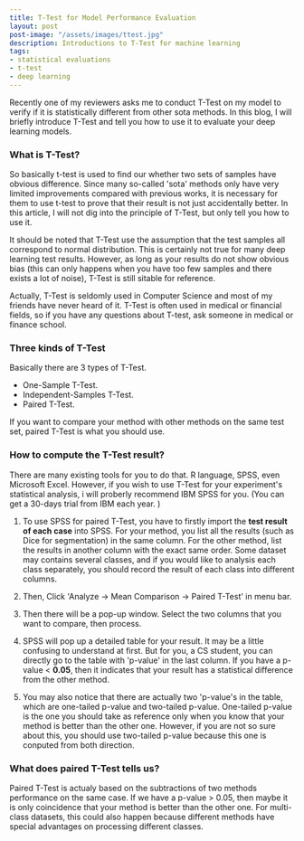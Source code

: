 ```yaml
---
title: T-Test for Model Performance Evaluation
layout: post
post-image: "/assets/images/ttest.jpg"
description: Introductions to T-Test for machine learning
tags:
- statistical evaluations
- t-test
- deep learning
---
```


Recently one of my reviewers asks me to conduct T-Test on my model to verify if it is statistically different from other sota methods. In this blog, I will briefly introduce T-Test and tell you how to use it to evaluate your deep learning models.

### What is T-Test?

So basically t-test is used to find our whether two sets of samples have obvious difference. Since many so-called 'sota' methods only have very limited improvements compared with previous works, it is necessary for them to use t-test to prove that their result is not just accidentally better. In this article, I will not dig into the principle of T-Test, but only tell you how to use it. 

It should be noted that T-Test use the assumption that the test samples all correspond to normal distribution. This is certainly not true for many deep learning test results. However, as long as your results do not show obvious bias (this can only happens when you have too few samples and there exists a lot of noise), T-Test is still sitable for reference.

Actually, T-Test is seldomly used in Computer Science and most of my friends have never heard of it. T-Test is often used in medical or financial fields, so if you have any questions about T-test, ask someone in medical or finance school.

### Three kinds of T-Test

Basically there are 3 types of T-Test.

- One-Sample T-Test.
- Independent-Samples T-Test.
- Paired T-Test.

If you want to compare your method with other methods on the same test set, paired T-Test is what you should use.

### How to compute the T-Test result?

There are many existing tools for you to do that. R language, SPSS, even Microsoft Excel. However, if you wish to use T-Test for your experiment's statistical analysis, i will proberly recommend IBM SPSS for you. (You can get a 30-days trial from IBM each year. )

1. To use SPSS for paired T-Test, you have to firstly import the **test result of each case** into SPSS. For your method, you list all the results (such as Dice for segmentation) in the same column. For the other method, list the results in another column with the exact same order. Some dataset may contains several classes, and if you would like to analysis each class separately, you should record the result of each class into different columns. 

2. Then, Click 'Analyze -> Mean Comparison -> Paired T-Test' in menu bar. 

3. Then there will be a pop-up window. Select the two columns that you want to compare, then process.

4. SPSS will pop up a detailed table for your result. It may be a little confusing to understand at first. But for you, a CS student, you can directly go to the table with 'p-value' in the last column. If you have a p-value < **0.05**, then it indicates that your result has a statistical difference from the other method. 

5. You may also notice that there are actually two 'p-value's in the table, which are one-tailed p-value and two-tailed p-value. One-tailed p-value is the one you should take as reference only when you know that your method is better than the other one. However, if you are not so sure about this, you should use two-tailed p-value because this one is conputed from both direction. 

### What does paired T-Test tells us?

Paired T-Test is actualy based on the subtractions of two methods performance on the same case. If we have a p-value > 0.05, then maybe it is only coincidence that your method is better than the other one. For multi-class datasets, this could also happen because different methods have special advantages on processing different classes.
